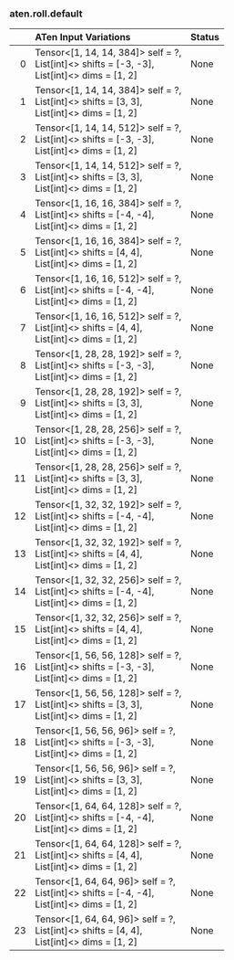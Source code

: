 ### aten.roll.default
|    | ATen Input Variations                                                                             | Status   |
|---:|:--------------------------------------------------------------------------------------------------|:---------|
|  0 | Tensor<[1, 14, 14, 384]> self = ?,<br>List[int]<> shifts = [-3, -3],<br>List[int]<> dims = [1, 2] | None     |
|  1 | Tensor<[1, 14, 14, 384]> self = ?,<br>List[int]<> shifts = [3, 3],<br>List[int]<> dims = [1, 2]   | None     |
|  2 | Tensor<[1, 14, 14, 512]> self = ?,<br>List[int]<> shifts = [-3, -3],<br>List[int]<> dims = [1, 2] | None     |
|  3 | Tensor<[1, 14, 14, 512]> self = ?,<br>List[int]<> shifts = [3, 3],<br>List[int]<> dims = [1, 2]   | None     |
|  4 | Tensor<[1, 16, 16, 384]> self = ?,<br>List[int]<> shifts = [-4, -4],<br>List[int]<> dims = [1, 2] | None     |
|  5 | Tensor<[1, 16, 16, 384]> self = ?,<br>List[int]<> shifts = [4, 4],<br>List[int]<> dims = [1, 2]   | None     |
|  6 | Tensor<[1, 16, 16, 512]> self = ?,<br>List[int]<> shifts = [-4, -4],<br>List[int]<> dims = [1, 2] | None     |
|  7 | Tensor<[1, 16, 16, 512]> self = ?,<br>List[int]<> shifts = [4, 4],<br>List[int]<> dims = [1, 2]   | None     |
|  8 | Tensor<[1, 28, 28, 192]> self = ?,<br>List[int]<> shifts = [-3, -3],<br>List[int]<> dims = [1, 2] | None     |
|  9 | Tensor<[1, 28, 28, 192]> self = ?,<br>List[int]<> shifts = [3, 3],<br>List[int]<> dims = [1, 2]   | None     |
| 10 | Tensor<[1, 28, 28, 256]> self = ?,<br>List[int]<> shifts = [-3, -3],<br>List[int]<> dims = [1, 2] | None     |
| 11 | Tensor<[1, 28, 28, 256]> self = ?,<br>List[int]<> shifts = [3, 3],<br>List[int]<> dims = [1, 2]   | None     |
| 12 | Tensor<[1, 32, 32, 192]> self = ?,<br>List[int]<> shifts = [-4, -4],<br>List[int]<> dims = [1, 2] | None     |
| 13 | Tensor<[1, 32, 32, 192]> self = ?,<br>List[int]<> shifts = [4, 4],<br>List[int]<> dims = [1, 2]   | None     |
| 14 | Tensor<[1, 32, 32, 256]> self = ?,<br>List[int]<> shifts = [-4, -4],<br>List[int]<> dims = [1, 2] | None     |
| 15 | Tensor<[1, 32, 32, 256]> self = ?,<br>List[int]<> shifts = [4, 4],<br>List[int]<> dims = [1, 2]   | None     |
| 16 | Tensor<[1, 56, 56, 128]> self = ?,<br>List[int]<> shifts = [-3, -3],<br>List[int]<> dims = [1, 2] | None     |
| 17 | Tensor<[1, 56, 56, 128]> self = ?,<br>List[int]<> shifts = [3, 3],<br>List[int]<> dims = [1, 2]   | None     |
| 18 | Tensor<[1, 56, 56, 96]> self = ?,<br>List[int]<> shifts = [-3, -3],<br>List[int]<> dims = [1, 2]  | None     |
| 19 | Tensor<[1, 56, 56, 96]> self = ?,<br>List[int]<> shifts = [3, 3],<br>List[int]<> dims = [1, 2]    | None     |
| 20 | Tensor<[1, 64, 64, 128]> self = ?,<br>List[int]<> shifts = [-4, -4],<br>List[int]<> dims = [1, 2] | None     |
| 21 | Tensor<[1, 64, 64, 128]> self = ?,<br>List[int]<> shifts = [4, 4],<br>List[int]<> dims = [1, 2]   | None     |
| 22 | Tensor<[1, 64, 64, 96]> self = ?,<br>List[int]<> shifts = [-4, -4],<br>List[int]<> dims = [1, 2]  | None     |
| 23 | Tensor<[1, 64, 64, 96]> self = ?,<br>List[int]<> shifts = [4, 4],<br>List[int]<> dims = [1, 2]    | None     |

